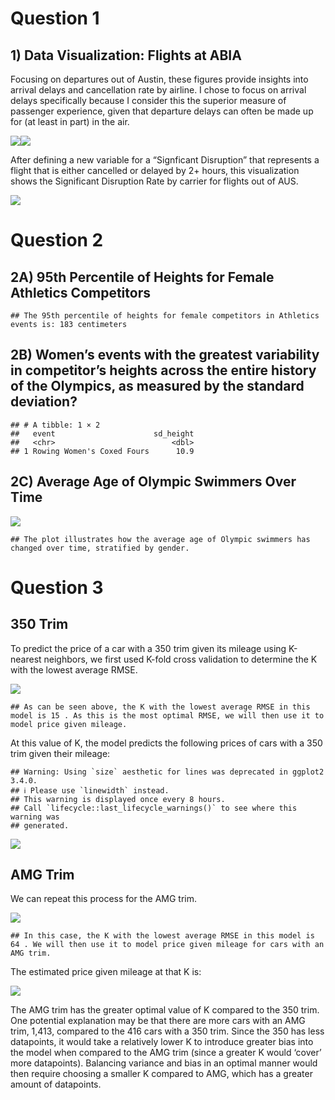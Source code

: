 # Question 1

## 1) Data Visualization: Flights at ABIA

Focusing on departures out of Austin, these figures provide insights
into arrival delays and cancellation rate by airline. I chose to focus
on arrival delays specifically because I consider this the superior
measure of passenger experience, given that departure delays can often
be made up for (at least in part) in the air.

![](HW1-First-Draft_files/figure-markdown_strict/unnamed-chunk-3-1.png)![](HW1-First-Draft_files/figure-markdown_strict/unnamed-chunk-3-2.png)

After defining a new variable for a “Signficant Disruption” that
represents a flight that is either cancelled or delayed by 2+ hours,
this visualization shows the Significant Disruption Rate by carrier for
flights out of AUS.

![](HW1-First-Draft_files/figure-markdown_strict/unnamed-chunk-4-1.png)

# Question 2

## 2A) 95th Percentile of Heights for Female Athletics Competitors

    ## The 95th percentile of heights for female competitors in Athletics events is: 183 centimeters

## 2B) Women’s events with the greatest variability in competitor’s heights across the entire history of the Olympics, as measured by the standard deviation?

    ## # A tibble: 1 × 2
    ##   event                      sd_height
    ##   <chr>                          <dbl>
    ## 1 Rowing Women's Coxed Fours      10.9

## 2C) Average Age of Olympic Swimmers Over Time

![](HW1-First-Draft_files/figure-markdown_strict/unnamed-chunk-6-1.png)

    ## The plot illustrates how the average age of Olympic swimmers has changed over time, stratified by gender.

# Question 3

## 350 Trim

To predict the price of a car with a 350 trim given its mileage using
K-nearest neighbors, we first used K-fold cross validation to determine
the K with the lowest average RMSE.

![](HW1-First-Draft_files/figure-markdown_strict/unnamed-chunk-8-1.png)

    ## As can be seen above, the K with the lowest average RMSE in this model is 15 . As this is the most optimal RMSE, we will then use it to model price given mileage.

At this value of K, the model predicts the following prices of cars with
a 350 trim given their mileage:

    ## Warning: Using `size` aesthetic for lines was deprecated in ggplot2 3.4.0.
    ## ℹ Please use `linewidth` instead.
    ## This warning is displayed once every 8 hours.
    ## Call `lifecycle::last_lifecycle_warnings()` to see where this warning was
    ## generated.

![](HW1-First-Draft_files/figure-markdown_strict/unnamed-chunk-11-1.png)

## AMG Trim

We can repeat this process for the AMG trim.

![](HW1-First-Draft_files/figure-markdown_strict/unnamed-chunk-13-1.png)

    ## In this case, the K with the lowest average RMSE in this model is 64 . We will then use it to model price given mileage for cars with an AMG trim.

The estimated price given mileage at that K is:

![](HW1-First-Draft_files/figure-markdown_strict/unnamed-chunk-16-1.png)

The AMG trim has the greater optimal value of K compared to the 350
trim. One potential explanation may be that there are more cars with an
AMG trim, 1,413, compared to the 416 cars with a 350 trim. Since the 350
has less datapoints, it would take a relatively lower K to introduce
greater bias into the model when compared to the AMG trim (since a
greater K would ‘cover’ more datapoints). Balancing variance and bias in
an optimal manner would then require choosing a smaller K compared to
AMG, which has a greater amount of datapoints.
